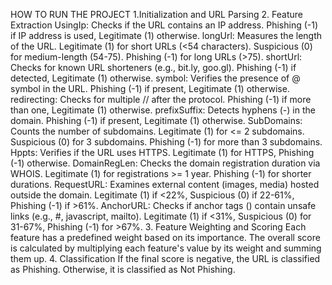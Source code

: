 HOW TO RUN THE PROJECT 
1.Initialization and URL Parsing 
2. Feature Extraction
UsingIp:
Checks if the URL contains an IP address.
Phishing (-1) if IP address is used, Legitimate (1) otherwise.
longUrl: Measures the length of the URL. 
Legitimate (1) for short URLs (<54 characters). Suspicious (0) for medium-length (54-75). Phishing (-1) for long URLs (>75). 
shortUrl: Checks for known URL shorteners (e.g., bit.ly, goo.gl). Phishing (-1) if detected, Legitimate (1) otherwise. 
symbol: Verifies the presence of @ symbol in the URL. Phishing (-1) if present, Legitimate (1) otherwise.
redirecting: Checks for multiple // after the protocol. Phishing (-1) if more than one, Legitimate (1) otherwise. 
prefixSuffix: Detects hyphens (-) in the domain. Phishing (-1) if present, Legitimate (1) otherwise. 
SubDomains: Counts the number of subdomains. Legitimate (1) for <= 2 subdomains. Suspicious (0) for 3 subdomains. Phishing (-1) for more than 3 subdomains.
Hppts: Verifies if the URL uses HTTPS. Legitimate (1) for HTTPS, Phishing (-1) otherwise. 
DomainRegLen: Checks the domain registration duration via WHOIS. Legitimate (1) for registrations >= 1 year. Phishing (-1) for shorter durations. 
RequestURL: Examines external content (images, media) hosted outside the domain. Legitimate (1) if <22%, Suspicious (0) if 22-61%, Phishing (-1) if >61%.
AnchorURL: Checks if anchor tags () contain unsafe links (e.g., #, javascript, mailto). Legitimate (1) if <31%, Suspicious (0) for 31-67%, Phishing (-1) for >67%.
3. Feature Weighting and Scoring Each feature has a predefined weight based on its importance.
The overall score is calculated by multiplying each feature's value by its weight and summing them up. 4. Classification If the final score is negative, the URL is classified as Phishing. 
Otherwise, it is classified as Not Phishing.
